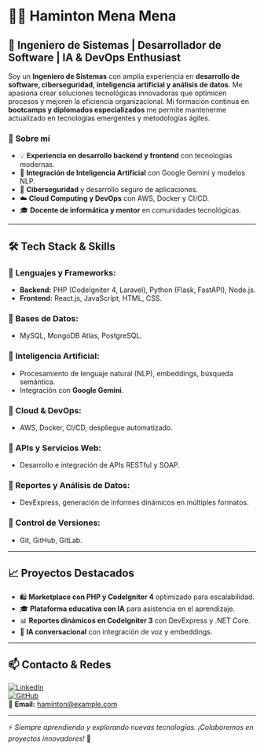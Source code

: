 # 👨‍💻 Haminton Mena Mena

## 🚀 Ingeniero de Sistemas | Desarrollador de Software | IA & DevOps Enthusiast  

Soy un **Ingeniero de Sistemas** con amplia experiencia en **desarrollo de software, ciberseguridad, inteligencia artificial y análisis de datos**. Me apasiona crear soluciones tecnológicas innovadoras que optimicen procesos y mejoren la eficiencia organizacional. Mi formación continua en **bootcamps y diplomados especializados** me permite mantenerme actualizado en tecnologías emergentes y metodologías ágiles.  

### 🎯 **Sobre mí**
- 💡 **Experiencia en desarrollo backend y frontend** con tecnologías modernas.
- 🤖 **Integración de Inteligencia Artificial** con Google Gemini y modelos NLP.
- 🔐 **Ciberseguridad** y desarrollo seguro de aplicaciones.
- ☁️ **Cloud Computing y DevOps** con AWS, Docker y CI/CD.
- 🎓 **Docente de informática y mentor** en comunidades tecnológicas.

---

## 🛠️ **Tech Stack & Skills**

### **🔹 Lenguajes y Frameworks:**
- **Backend:** PHP (CodeIgniter 4, Laravel), Python (Flask, FastAPI), Node.js.
- **Frontend:** React.js, JavaScript, HTML, CSS.

### **🔹 Bases de Datos:**
- MySQL, MongoDB Atlas, PostgreSQL.

### **🔹 Inteligencia Artificial:**
- Procesamiento de lenguaje natural (NLP), embeddings, búsqueda semántica.
- Integración con **Google Gemini**.

### **🔹 Cloud & DevOps:**
- AWS, Docker, CI/CD, despliegue automatizado.

### **🔹 APIs y Servicios Web:**
- Desarrollo e integración de APIs RESTful y SOAP.

### **🔹 Reportes y Análisis de Datos:**
- DevExpress, generación de informes dinámicos en múltiples formatos.

### **🔹 Control de Versiones:**
- Git, GitHub, GitLab.

---

## 📈 **Proyectos Destacados**
- 🛍️ **Marketplace con PHP y CodeIgniter 4** optimizado para escalabilidad.
- 🎓 **Plataforma educativa con IA** para asistencia en el aprendizaje.
- 📊 **Reportes dinámicos en CodeIgniter 3** con DevExpress y .NET Core.
- 🤖 **IA conversacional** con integración de voz y embeddings.

---

## 📫 **Contacto & Redes**
[![LinkedIn](https://img.shields.io/badge/LinkedIn-Connect-blue?style=flat-square&logo=linkedin)](https://www.linkedin.com/)  
[![GitHub](https://img.shields.io/badge/GitHub-Profile-black?style=flat-square&logo=github)](https://github.com/)  
📧 **Email:** haminton@example.com  

---

⚡ _Siempre aprendiendo y explorando nuevas tecnologías. ¡Colaboremos en proyectos innovadores!_ 🚀
